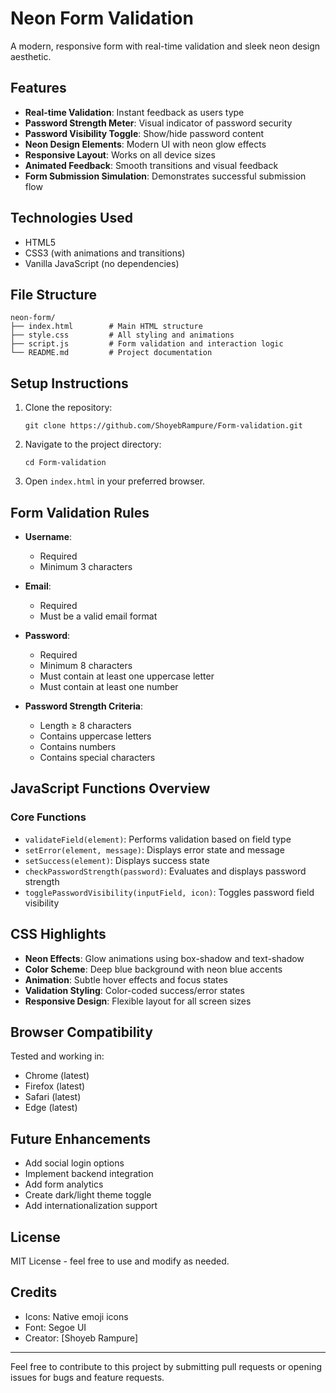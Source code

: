 # Neon Form Validation

A modern, responsive form with real-time validation and sleek neon design aesthetic.

## Features

- **Real-time Validation**: Instant feedback as users type
- **Password Strength Meter**: Visual indicator of password security
- **Password Visibility Toggle**: Show/hide password content
- **Neon Design Elements**: Modern UI with neon glow effects
- **Responsive Layout**: Works on all device sizes
- **Animated Feedback**: Smooth transitions and visual feedback
- **Form Submission Simulation**: Demonstrates successful submission flow

## Technologies Used

- HTML5
- CSS3 (with animations and transitions)
- Vanilla JavaScript (no dependencies)

## File Structure

```
neon-form/
├── index.html        # Main HTML structure
├── style.css         # All styling and animations
├── script.js         # Form validation and interaction logic
└── README.md         # Project documentation
```

## Setup Instructions

1. Clone the repository:
   ```
   git clone https://github.com/ShoyebRampure/Form-validation.git
   ```

2. Navigate to the project directory:
   ```
   cd Form-validation
   ```

3. Open `index.html` in your preferred browser.

## Form Validation Rules

- **Username**: 
  - Required
  - Minimum 3 characters

- **Email**:
  - Required
  - Must be a valid email format

- **Password**:
  - Required
  - Minimum 8 characters
  - Must contain at least one uppercase letter
  - Must contain at least one number

- **Password Strength Criteria**:
  - Length ≥ 8 characters
  - Contains uppercase letters
  - Contains numbers
  - Contains special characters

## JavaScript Functions Overview

### Core Functions

- `validateField(element)`: Performs validation based on field type
- `setError(element, message)`: Displays error state and message
- `setSuccess(element)`: Displays success state
- `checkPasswordStrength(password)`: Evaluates and displays password strength
- `togglePasswordVisibility(inputField, icon)`: Toggles password field visibility

## CSS Highlights

- **Neon Effects**: Glow animations using box-shadow and text-shadow
- **Color Scheme**: Deep blue background with neon blue accents
- **Animation**: Subtle hover effects and focus states
- **Validation Styling**: Color-coded success/error states
- **Responsive Design**: Flexible layout for all screen sizes

## Browser Compatibility

Tested and working in:
- Chrome (latest)
- Firefox (latest)
- Safari (latest)
- Edge (latest)

## Future Enhancements

- Add social login options
- Implement backend integration
- Add form analytics
- Create dark/light theme toggle
- Add internationalization support

## License

MIT License - feel free to use and modify as needed.

## Credits

- Icons: Native emoji icons
- Font: Segoe UI
- Creator: [Shoyeb Rampure]

---

Feel free to contribute to this project by submitting pull requests or opening issues for bugs and feature requests.
